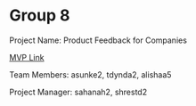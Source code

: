 # Group 8

Project Name: Product Feedback for Companies

[MVP Link](https://docs.google.com/document/d/1jHdb18Ou0r2YcS9y88ADLIbe2SLsPpoB/edit?usp=sharing&ouid=106278662176469662447&rtpof=true&sd=true)

Team Members: asunke2, tdynda2, alishaa5

Project Manager: sahanah2, shrestd2
